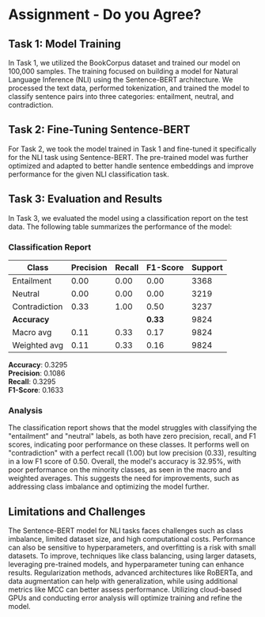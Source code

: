 # Assignment - Do you Agree?

## Task 1: Model Training

In Task 1, we utilized the BookCorpus dataset and trained our model on 100,000 samples. The training focused on building a model for Natural Language Inference (NLI) using the Sentence-BERT architecture. We processed the text data, performed tokenization, and trained the model to classify sentence pairs into three categories: entailment, neutral, and contradiction.

## Task 2: Fine-Tuning Sentence-BERT

For Task 2, we took the model trained in Task 1 and fine-tuned it specifically for the NLI task using Sentence-BERT. The pre-trained model was further optimized and adapted to better handle sentence embeddings and improve performance for the given NLI classification task.

## Task 3: Evaluation and Results

In Task 3, we evaluated the model using a classification report on the test data. The following table summarizes the performance of the model:

### Classification Report

| Class         | Precision | Recall | F1-Score | Support |
|---------------|-----------|--------|----------|---------|
| Entailment    | 0.00      | 0.00   | 0.00     | 3368    |
| Neutral       | 0.00      | 0.00   | 0.00     | 3219    |
| Contradiction | 0.33      | 1.00   | 0.50     | 3237    |
| **Accuracy**  |           |        | **0.33** | 9824    |
| Macro avg     | 0.11      | 0.33   | 0.17     | 9824    |
| Weighted avg  | 0.11      | 0.33   | 0.16     | 9824    |

**Accuracy**: 0.3295  
**Precision**: 0.1086  
**Recall**: 0.3295  
**F1-Score**: 0.1633

### Analysis

The classification report shows that the model struggles with classifying the "entailment" and "neutral" labels, as both have zero precision, recall, and F1 scores, indicating poor performance on these classes. It performs well on "contradiction" with a perfect recall (1.00) but low precision (0.33), resulting in a low F1 score of 0.50. Overall, the model's accuracy is 32.95%, with poor performance on the minority classes, as seen in the macro and weighted averages. This suggests the need for improvements, such as addressing class imbalance and optimizing the model further.

## Limitations and Challenges

The Sentence-BERT model for NLI tasks faces challenges such as class imbalance, limited dataset size, and high computational costs. Performance can also be sensitive to hyperparameters, and overfitting is a risk with small datasets. To improve, techniques like class balancing, using larger datasets, leveraging pre-trained models, and hyperparameter tuning can enhance results. Regularization methods, advanced architectures like RoBERTa, and data augmentation can help with generalization, while using additional metrics like MCC can better assess performance. Utilizing cloud-based GPUs and conducting error analysis will optimize training and refine the model.

